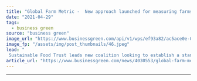 ```yaml
---
title: "Global Farm Metric -  New approach launched for measuring farms' sustainability performance"
date: "2021-04-29"
tags: 
  - business green
source: "business green"
image_url: "https://www.businessgreen.com/api/v1/wps/ef93a82/ac5ace0e-0207-4d53-9fff-38e4089c9707/4/farming-tractor-crops-185x114.jpeg"
image_fp: "/assets/img/post_thumbnails/46.jpeg"
lead: "
 Sustainable Food Trust leads new coalition looking to establish a standardised approach for assessing the sustainability credentials of different farms ..."
article_url: "https://www.businessgreen.com/news/4030553/global-farm-metric-approach-launched-measuring-farm-sustainability"
---
```


---
